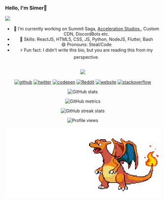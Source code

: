 ### Hello, I'm Simer👋

<img src="https://pbs.twimg.com/profile_banners/1506249926699020290/1649737516/1500x500" border-radius="50%">
<div align="center" style="background-image: url('https://i.pinimg.com/736x/2d/6e/8c/2d6e8cb9ff903c9516c2125277fff3b1.jpg');">

- 🔭 I’m currently working on Summit Saga, [Acceleration Studios.](https://github.com/AcceleratedDevs), Custom CDN, DiscordBots etc.
- 💪 Skills: ReactJS, HTML5, CSS, JS, Python, NodeJS, Flutter, Bash
- 😄 Pronouns: Steal/Code 
- ⚡ Fun fact: I didn't write this bio, but you are reading this from my perspective. 

 <br><img src="https://discord.c99.nl/widget/theme-2/960090126065750086.png"/><br>
  
[<img src='https://cdn.jsdelivr.net/npm/simple-icons@3.0.1/icons/github.svg' alt='github' height='40'>](https://github.com/SimerLol)  [<img src='https://cdn.jsdelivr.net/npm/simple-icons@3.0.1/icons/twitter.svg' alt='twitter' height='40'>](https://twitter.com/SimerLol)  [<img src='https://cdn.jsdelivr.net/npm/simple-icons@3.0.1/icons/codepen.svg' alt='codepen' height='40'>](https://codepen.io/JustSimer)  [<img src='https://cdn.jsdelivr.net/npm/simple-icons@3.0.1/icons/reddit.svg' alt='Reddit' height='40'>](https://www.reddit.com/user/JustSimer)  [<img src='https://cdn.jsdelivr.net/npm/simple-icons@3.0.1/icons/icloud.svg' alt='website' height='40'>](Simer00.repl.co)  [<img src='https://cdn.jsdelivr.net/npm/simple-icons@3.0.1/icons/stackoverflow.svg' alt='stackoverflow' height='40'>](httos://stackoverflow.com/JustSimer)  

![GitHub stats](https://github-readme-stats.vercel.app/api?username=SimerLol&theme=algolia&show_icons=true)  

![GitHub metrics](https://metrics.lecoq.io/SimerLol)  

![GitHub streak stats](https://github-readme-streak-stats.herokuapp.com/?user=SimerLol&theme=algolia)  

![Profile views](https://gpvc.arturio.dev/SimerLol)  
 
 ![Charizard](charizard.gif)  
  
 </div>
